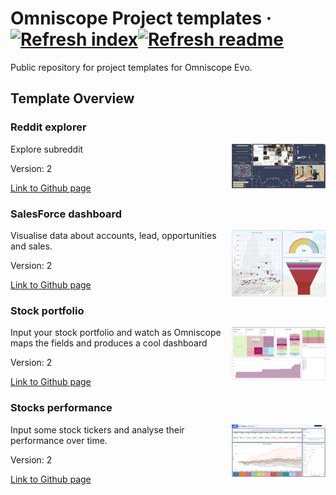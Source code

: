 # Omniscope Project templates &middot; [![Refresh index](https://github.com/visokio/omniscope-project-templates/actions/workflows/refresh_index.yml/badge.svg)](https://github.com/visokio/omniscope-project-templates/actions/workflows/refresh_index.yml)[![Refresh readme](https://github.com/visokio/omniscope-project-templates/actions/workflows/refresh_readme.yml/badge.svg)](https://github.com/visokio/omniscope-project-templates/actions/workflows/refresh_readme.yml)

Public repository for project templates for Omniscope Evo.

## Template Overview
<div id="Redditexplorer"/>

### Reddit explorer

<img align="right" src="https://github.com/visokio/omniscope-project-templates/blob/master/Reddit explorer/thumbnail.png" width="150px" height="auto"/>

Explore subreddit

Version: 2

[Link to Github page](Reddit%20explorer)

<div id="SalesForcedashboard"/>

### SalesForce dashboard

<img align="right" src="https://github.com/visokio/omniscope-project-templates/blob/master/SalesForce dashboard/thumbnail.png" width="150px" height="auto"/>

Visualise data about accounts, lead, opportunities and sales.

Version: 2

[Link to Github page](SalesForce%20dashboard)

<div id="Stockportfolio"/>

### Stock portfolio

<img align="right" src="https://github.com/visokio/omniscope-project-templates/blob/master/Stock portfolio/thumbnail.png" width="150px" height="auto"/>

Input your stock portfolio and watch as Omniscope maps the fields and produces a cool dashboard

Version: 2

[Link to Github page](Stock%20portfolio)

<div id="Stocksperformance"/>

### Stocks performance

<img align="right" src="https://github.com/visokio/omniscope-project-templates/blob/master/Stocks performance/thumbnail.png" width="150px" height="auto"/>

Input some stock tickers and analyse their performance over time.

Version: 2

[Link to Github page](Stocks%20performance)

